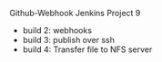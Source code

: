 Github-Webhook
Jenkins Project 9
- build 2: webhooks 
- build 3: publish over ssh
- build 4: Transfer file to NFS server
